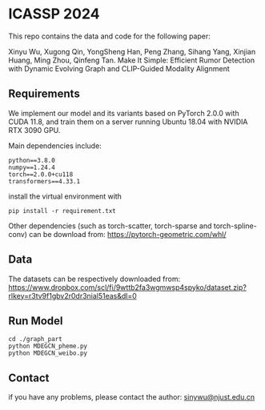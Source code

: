 # ICASSP 2024

This repo contains the data and code for the following paper:

Xinyu Wu, Xugong Qin, YongSheng Han, Peng Zhang, Sihang Yang, Xinjian Huang, Ming Zhou, Qinfeng Tan. Make It Simple: Efficient Rumor Detection with Dynamic Evolving Graph and CLIP-Guided Modality Alignment



## Requirements

We implement our model and its variants based on PyTorch 2.0.0 with CUDA 11.8, and train them on a server running Ubuntu 18.04 with NVIDIA RTX 3090 GPU.

Main dependencies include:

```
python==3.8.0
numpy==1.24.4
torch==2.0.0+cu118
transformers==4.33.1
```

install the virtual environment with

```
pip install -r requirement.txt
```

Other dependencies (such as torch-scatter, torch-sparse and torch-spline-conv) can be download from: https://pytorch-geometric.com/whl/

## Data
The datasets can be respectively downloaded from: https://www.dropbox.com/scl/fi/9wttb2fa3wgmwsp4spyko/dataset.zip?rlkey=r3tv9f1gbv2r0dr3nial51eas&dl=0

## Run Model

```
cd ./graph_part
python MDEGCN_pheme.py
python MDEGCN_weibo.py
```



## Contact

if you have any problems, please contact the author: sinywu@njust.edu.cn

